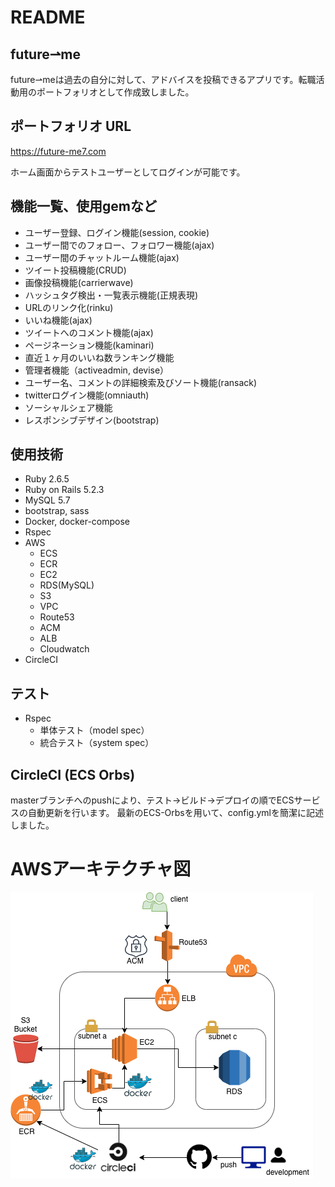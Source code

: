 # README

## future⇀me
future⇀meは過去の自分に対して、アドバイスを投稿できるアプリです。転職活動用のポートフォリオとして作成致しました。

## ポートフォリオ URL
https://future-me7.com

ホーム画面からテストユーザーとしてログインが可能です。

## 機能一覧、使用gemなど
* ユーザー登録、ログイン機能(session, cookie)
* ユーザー間でのフォロー、フォロワー機能(ajax)
* ユーザー間のチャットルーム機能(ajax)
* ツイート投稿機能(CRUD)
* 画像投稿機能(carrierwave)
* ハッシュタグ検出・一覧表示機能(正規表現)
* URLのリンク化(rinku)
* いいね機能(ajax)
* ツイートへのコメント機能(ajax)
* ページネーション機能(kaminari)
* 直近１ヶ月のいいね数ランキング機能
* 管理者機能（activeadmin, devise）
* ユーザー名、コメントの詳細検索及びソート機能(ransack)
* twitterログイン機能(omniauth)
* ソーシャルシェア機能
* レスポンシブデザイン(bootstrap)

## 使用技術
* Ruby 2.6.5
* Ruby on Rails 5.2.3
* MySQL 5.7
* bootstrap, sass 
* Docker, docker-compose
* Rspec
* AWS
  * ECS
  * ECR 
  * EC2 
  * RDS(MySQL)
  * S3 
  * VPC
  * Route53
  * ACM
  * ALB
  * Cloudwatch
* CircleCI

## テスト
* Rspec
  * 単体テスト（model spec）
  * 統合テスト（system spec）

## CircleCI (ECS Orbs)
masterブランチへのpushにより、テスト→ビルド→デプロイの順でECSサービスの自動更新を行います。
最新のECS-Orbsを用いて、config.ymlを簡潔に記述しました。

# AWSアーキテクチャ図
![awsのアーキテクチャ図](./AWS_arc.png)